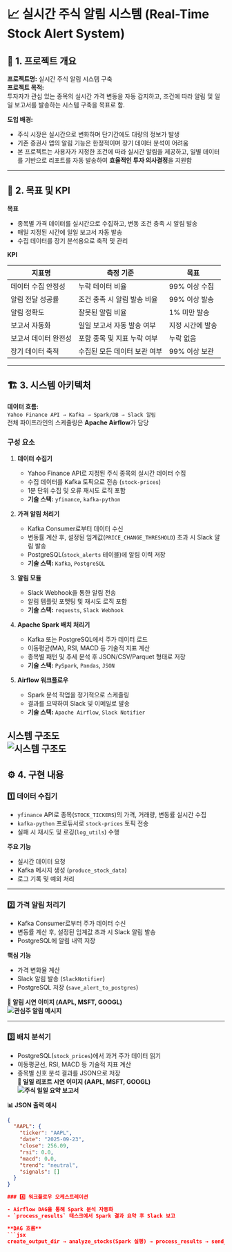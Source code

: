 # 📈 실시간 주식 알림 시스템 (Real-Time Stock Alert System)

## 🧩 1. 프로젝트 개요

**프로젝트명:** 실시간 주식 알림 시스템 구축  
**프로젝트 목적:**  
투자자가 관심 있는 종목의 실시간 가격 변동을 자동 감지하고, 조건에 따라 알림 및 일일 보고서를 발송하는 시스템 구축을 목표로 함.

**도입 배경:**
- 주식 시장은 실시간으로 변화하며 단기간에도 대량의 정보가 발생
- 기존 증권사 앱의 알림 기능은 한정적이며 장기 데이터 분석이 어려움
- 본 프로젝트는 사용자가 지정한 조건에 따라 실시간 알림을 제공하고, 일별 데이터를 기반으로 리포트를 자동 발송하여 **효율적인 투자 의사결정**을 지원함

---

## 🎯 2. 목표 및 KPI

**목표**
- 종목별 가격 데이터를 실시간으로 수집하고, 변동 조건 충족 시 알림 발송
- 매일 지정된 시간에 일일 보고서 자동 발송
- 수집 데이터를 장기 분석용으로 축적 및 관리

**KPI**

| 지표명 | 측정 기준 | 목표 |
| --- | --- | --- |
| 데이터 수집 안정성 | 누락 데이터 비율 | 99% 이상 수집 |
| 알림 전달 성공률 | 조건 충족 시 알림 발송 비율 | 99% 이상 발송 |
| 알림 정확도 | 잘못된 알림 비율 | 1% 미만 발송 |
| 보고서 자동화 | 일일 보고서 자동 발송 여부 | 지정 시간에 발송 |
| 보고서 데이터 완전성 | 포함 종목 및 지표 누락 여부 | 누락 없음 |
| 장기 데이터 축적 | 수집된 모든 데이터 보관 여부 | 99% 이상 보관 |

---

## 🏗️ 3. 시스템 아키텍처

**데이터 흐름:**  
`Yahoo Finance API → Kafka → Spark/DB → Slack 알림`  
전체 파이프라인의 스케줄링은 **Apache Airflow**가 담당

### 구성 요소

1. **데이터 수집기**
   - Yahoo Finance API로 지정된 주식 종목의 실시간 데이터 수집  
   - 수집 데이터를 Kafka 토픽으로 전송 (`stock-prices`)  
   - 1분 단위 수집 및 오류 재시도 로직 포함  
   - **기술 스택:** `yfinance`, `kafka-python`

2. **가격 알림 처리기**
   - Kafka Consumer로부터 데이터 수신  
   - 변동률 계산 후, 설정된 임계값(`PRICE_CHANGE_THRESHOLD`) 초과 시 Slack 알림 발송  
   - PostgreSQL(`stock_alerts` 테이블)에 알림 이력 저장  
   - **기술 스택:** `Kafka`, `PostgreSQL`

3. **알림 모듈**
   - Slack Webhook을 통한 알림 전송  
   - 알림 템플릿 포맷팅 및 재시도 로직 포함  
   - **기술 스택:** `requests`, `Slack Webhook`

4. **Apache Spark 배치 처리기**
   - Kafka 또는 PostgreSQL에서 주가 데이터 로드  
   - 이동평균(MA), RSI, MACD 등 기술적 지표 계산  
   - 종목별 패턴 및 추세 분석 후 JSON/CSV/Parquet 형태로 저장  
   - **기술 스택:** `PySpark`, `Pandas`, `JSON`

5. **Airflow 워크플로우**
   - Spark 분석 작업을 정기적으로 스케줄링  
   - 결과를 요약하여 Slack 및 이메일로 발송  
   - **기술 스택:** `Apache Airflow`, `Slack Notifier`

**시스템 구조도**  
![시스템 구조도](images/stock-alert-pipeline.png)
---

## ⚙️ 4. 구현 내용

### 1️⃣ 데이터 수집기
- `yfinance` API로 종목(`STOCK_TICKERS`)의 가격, 거래량, 변동률 실시간 수집  
- `kafka-python` 프로듀서로 `stock-prices` 토픽 전송  
- 실패 시 재시도 및 로깅(`log_utils`) 수행  

**주요 기능**
- 실시간 데이터 요청
- Kafka 메시지 생성 (`produce_stock_data`)
- 로그 기록 및 예외 처리

---

### 2️⃣ 가격 알림 처리기
- Kafka Consumer로부터 주가 데이터 수신  
- 변동률 계산 후, 설정된 임계값 초과 시 Slack 알림 발송  
- PostgreSQL에 알림 내역 저장  

**핵심 기능**
- 가격 변화율 계산  
- Slack 알림 발송 (`SlackNotifier`)  
- PostgreSQL 저장 (`save_alert_to_postgres`)  

**📸 알림 시연 이미지 (AAPL, MSFT, GOOGL)**  
**![관심주 알림 메시지](images/stock_watchlist_price_alert.png)**

---

### 3️⃣ 배치 분석기
- PostgreSQL(`stock_prices`)에서 과거 주가 데이터 읽기  
- 이동평균선, RSI, MACD 등 기술적 지표 계산  
- 종목별 신호 분석 결과를 JSON으로 저장  
**📸 일일 리포트 시연 이미지 (AAPL, MSFT, GOOGL)**  
**![주식 일일 요약 보고서](images/stock_daily_report.png)**

**📊 JSON 출력 예시**
```json
{
  "AAPL": {
    "ticker": "AAPL",
    "date": "2025-09-23",
    "close": 256.09,
    "rsi": 0.0,
    "macd": 0.0,
    "trend": "neutral",
    "signals": []
  }
}

### 4️⃣ 워크플로우 오케스트레이션

- Airflow DAG을 통해 Spark 분석 자동화  
- `process_results` 태스크에서 Spark 결과 요약 후 Slack 보고  

**DAG 흐름**
```jsx
create_output_dir → analyze_stocks(Spark 실행) → process_results → send_report(Slack)
